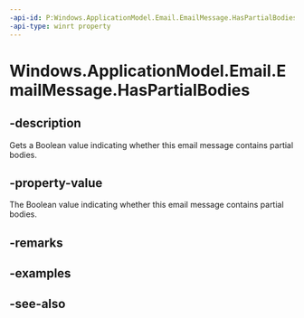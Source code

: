 ----api-id: P:Windows.ApplicationModel.Email.EmailMessage.HasPartialBodies
-api-type: winrt property
---<!-- Property syntaxpublic bool HasPartialBodies { get; }--># Windows.ApplicationModel.Email.EmailMessage.HasPartialBodies## -descriptionGets a Boolean value indicating whether this email message contains partial bodies.## -property-valueThe Boolean value indicating whether this email message contains partial bodies.## -remarks## -examples## -see-also